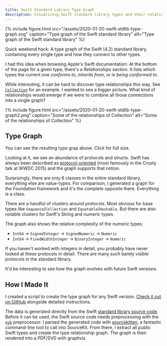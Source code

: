 ```yaml
---
title: Swift Standard Library Type Graph
description: Visualizing Swift standard library types and their relationships.
---
```


{% include figure.html src="/assets/2020-01-20-swift-stdlib-type-graph.svg" caption="Type graph of the Swift standard library" alt="Type graph of the Swift standard library" %}

Quick weekend hack: A type graph of the Swift (4.2) standard library, containing every single type and how they connect to other types.

I had this idea when browsing Apple's Swift documentation: At the bottom of the page for a given type, there's a *Relationships* section. It lists which types the current one *conforms to*, *inherits from*, or *is being conformed to*.

<!--more-->

While interesting, it can be hard to discover type relationships this way. See [`Collection`](https://developer.apple.com/documentation/swift/collection#relationships) for an example. I wanted to see a bigger picture. What kind of relationships would emerge if we were to combine all those connections into a single graph? 

{% include figure.html src="/assets/2020-01-20-swift-stdlib-type-graph2.png" caption="Some of the relationships of Collection" alt="Some of the relationships of Collection" %}

## Type Graph

You can see the resulting type grap above. Click for full size.

Looking at it, we see an abundance of protocols and structs. Swift has always been described as [protocol-oriented](https://developer.apple.com/videos/play/wwdc2015/408/) (most famously in the Crusty talk at WWDC 2015) and the graph supports that notion.

Surprisingly, there are only 6 classes in the entire standard library, everything else are value-types. For comparison, I generated a graph for the Foundation framework and it's the complete opposite there. Everything is a class.

There are a handful of clusters around protocols. Most obvious for base types like `Sequence`/`Collection` and `Equatable`/`Hashable`. But there are also notable clusters for Swift's String and numeric types.

The graph also shows the relative complexity of the numeric types: 

- `Int64` → `SignedInteger` →  `SignedNumeric` → `Numeric` 
- `Int64` → `FixedWidthInteger` →  `BinaryInteger` → `Numeric`

If you haven't worked with integers in detail, you probably have never looked at these protocols in detail. There are many such barely visible protocols in the standard library.

It'd be interesting to see how the graph evolves with future Swift versions.

## How I Made It

I created a script to create the type graph for any Swift version. [Check it out on GitHub](https://github.com/arthurhammer/swift-stdlib-vis) alongside detailed instructions.

The data is generated directly from the Swift [standard library source code](https://github.com/apple/swift/tree/main/stdlib/public/core). Before it can be used, the Swift source code needs preprocessing with the [`gyb`](https://github.com/apple/swift/blob/main/utils/gyb.py) preprocessor. I parsed the generated code with [sourcekitten](https://github.com/jpsim/SourceKitten), a fantastic command-line tool to call into SourceKit. From there, I extract all public Swift types and create the type relationship graph. The graph is then rendered into a PDF/SVG with graphviz.
